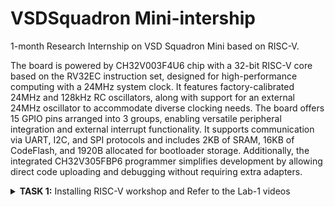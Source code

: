 # VSDSquadron Mini-intership
1-month Research Internship on VSD Squadron Mini based on RISC-V.

The board is powered by CH32V003F4U6 chip with a 32-bit RISC-V core based on the RV32EC instruction set, designed for high-performance computing with a 24MHz system clock. It features factory-calibrated 24MHz and 128kHz RC oscillators, along with support for an external 24MHz oscillator to accommodate diverse clocking needs. The board offers 15 GPIO pins arranged into 3 groups, enabling versatile peripheral integration and external interrupt functionality. It supports communication via UART, I2C, and SPI protocols and includes 2KB of SRAM, 16KB of CodeFlash, and 1920B allocated for bootloader storage. Additionally, the integrated CH32V305FBP6 programmer simplifies development by allowing direct code uploading and debugging without requiring extra adapters.
<details>
<summary><b>TASK 1:</b> Installing RISC-V workshop and Refer to the Lab-1 videos </summary>   
<br>

C-Based Lab
 ----
Install leafpad editor for C programming using command


![something](https://github.com/user-attachments/assets/69a4702e-69e4-494d-8bb0-4a9f347eee5b)
![somethings](https://github.com/VAIBHAV999217/local_file/blob/bf7d67e68f0899bce63b8a1afe0072eaeb728adc/architecture)
